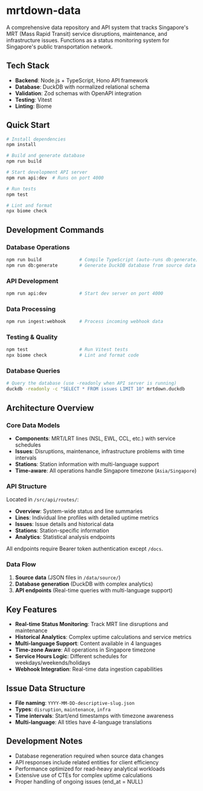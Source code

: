 # mrtdown-data

A comprehensive data repository and API system that tracks Singapore's MRT (Mass Rapid Transit) service disruptions, maintenance, and infrastructure issues. Functions as a status monitoring system for Singapore's public transportation network.

## Tech Stack

- **Backend**: Node.js + TypeScript, Hono API framework
- **Database**: DuckDB with normalized relational schema
- **Validation**: Zod schemas with OpenAPI integration
- **Testing**: Vitest
- **Linting**: Biome

## Quick Start

```bash
# Install dependencies
npm install

# Build and generate database
npm run build

# Start development API server
npm run api:dev  # Runs on port 4000

# Run tests
npm test

# Lint and format
npx biome check
```

## Development Commands

### Database Operations
```bash
npm run build              # Compile TypeScript (auto-runs db:generate)
npm run db:generate        # Generate DuckDB database from source data
```

### API Development
```bash
npm run api:dev            # Start dev server on port 4000
```

### Data Processing
```bash
npm run ingest:webhook     # Process incoming webhook data
```

### Testing & Quality
```bash
npm test                   # Run Vitest tests
npx biome check            # Lint and format code
```

### Database Queries
```bash
# Query the database (use -readonly when API server is running)
duckdb -readonly -c "SELECT * FROM issues LIMIT 10" mrtdown.duckdb
```

## Architecture Overview

### Core Data Models
- **Components**: MRT/LRT lines (NSL, EWL, CCL, etc.) with service schedules
- **Issues**: Disruptions, maintenance, infrastructure problems with time intervals
- **Stations**: Station information with multi-language support
- **Time-aware**: All operations handle Singapore timezone (`Asia/Singapore`)

### API Structure
Located in `/src/api/routes/`:
- **Overview**: System-wide status and line summaries
- **Lines**: Individual line profiles with detailed uptime metrics
- **Issues**: Issue details and historical data
- **Stations**: Station-specific information
- **Analytics**: Statistical analysis endpoints

All endpoints require Bearer token authentication except `/docs`.

### Data Flow
1. **Source data** (JSON files in `/data/source/`)
2. **Database generation** (DuckDB with complex analytics)
3. **API endpoints** (Real-time queries with multi-language support)

## Key Features

- **Real-time Status Monitoring**: Track MRT line disruptions and maintenance
- **Historical Analytics**: Complex uptime calculations and service metrics
- **Multi-language Support**: Content available in 4 languages
- **Time-zone Aware**: All operations in Singapore timezone
- **Service Hours Logic**: Different schedules for weekdays/weekends/holidays
- **Webhook Integration**: Real-time data ingestion capabilities

## Issue Data Structure

- **File naming**: `YYYY-MM-DD-descriptive-slug.json`
- **Types**: `disruption`, `maintenance`, `infra`
- **Time intervals**: Start/end timestamps with timezone awareness
- **Multi-language**: All titles have 4-language translations

## Development Notes

- Database regeneration required when source data changes
- API responses include related entities for client efficiency
- Performance optimized for read-heavy analytical workloads
- Extensive use of CTEs for complex uptime calculations
- Proper handling of ongoing issues (end_at = NULL)
